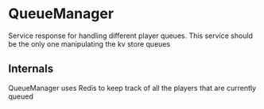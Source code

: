 # QueueManager

Service response for handling different player queues. This service should be the only one manipulating the kv store queues

## Internals

QueueManager uses Redis to keep track of all the players that are currently queued